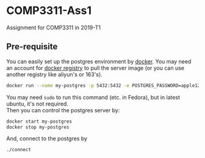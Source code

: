 # COMP3311-Ass1
Assignment for COMP3311 in 2019-T1

## Pre-requisite

You can easily set up the postgres environment by [docker](https://docs.docker.com/install/). You may need an account for [docker registry](https://www.docker.com/) to pull the server image (or you can use another registry like aliyun's or 163's).

```bash
docker run --name my-postgres -p 5432:5432 -e POSTGRES_PASSWORD=apple123 -d postgres
```

You may need `sudo` to run this command (etc. in Fedora), but in latest ubuntu, it's not required.  
Then you can control the postgres server by:

```bash
docker start my-postgres
docker stop my-postgres
```

And, connect to the postgres by

```bash
./connect
```
